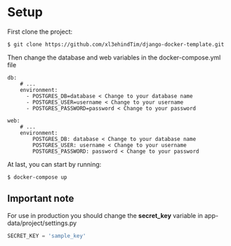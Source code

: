 # Setup

First clone the project:
```commandline
$ git clone https://github.com/xl3ehindTim/django-docker-template.git
```

Then change the database and web variables in the docker-compose.yml file
```
db:
    # ...
    environment:
      - POSTGRES_DB=database < Change to your database name
      - POSTGRES_USER=username < Change to your username
      - POSTGRES_PASSWORD=password < Change to your password
```
```
web:
    # ...
    environment:
        POSTGRES_DB: database < Change to your database name
        POSTGRES_USER: username < Change to your username
        POSTGRES_PASSWORD: password < Change to your password
```

At last, you can start by running: 
```commandline
$ docker-compose up
```

## Important note
For use in production you should change the **secret_key** variable in app-data/project/settings.py
```python
SECRET_KEY = 'sample_key'
```
